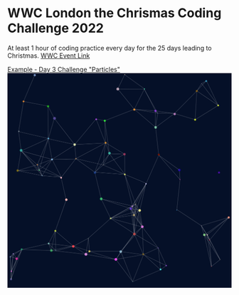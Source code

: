 # WWC London the Chrismas Coding Challenge 2022

At least 1 hour of coding practice every day for the 25 days leading to Christmas.
[WWC Event Link](https://www.meetup.com/Women-Who-Code-London/events/289929952/)

[Example - Day 3 Challenge "Particles"](https://ushisha.github.io/WWC-the-christmas-coding-challenge/)
![](./screenshot.png)
